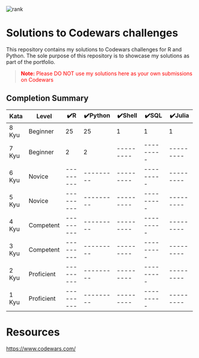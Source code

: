 ![rank](https://www.codewars.com/users/ErikaDva/badges/large)

# Solutions to Codewars challenges

This repository contains my solutions to Codewars challenges for R and Python. The sole purpose of this repository is to showcase my solutions as part of the portfolio.

> <p style = "color:red"><strong>Note:</strong> Please DO NOT use my solutions here as your own submissions on Codewars</p>

## Completion Summary

| Kata  | Level      | ✔️R       | ✔️Python  | ✔️Shell   | ✔️SQL     | ✔️Julia   |
| ----- | ---------- | --------- | --------- | --------- | --------- | --------- |
| 8 Kyu | Beginner   | 25        | 25        | 1         | 1         | 1         |
| 7 Kyu | Beginner   | 2         | 2         | --------- | --------- | --------- |
| 6 Kyu | Novice     | --------- | --------- | --------- | --------- | --------- |
| 5 Kyu | Novice     | --------- | --------- | --------- | --------- | --------- |
| 4 Kyu | Competent  | --------- | --------- | --------- | --------- | --------- |
| 3 Kyu | Competent  | --------- | --------- | --------- | --------- | --------- |
| 2 Kyu | Proficient | --------- | --------- | --------- | --------- | --------- |
| 1 Kyu | Proficient | --------- | --------- | --------- | --------- | --------- |

# Resources

https://www.codewars.com/
